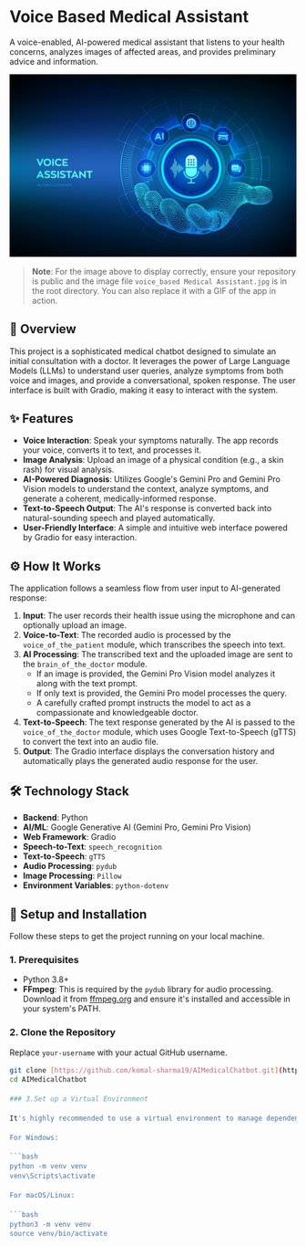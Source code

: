 # Voice Based Medical Assistant

A voice-enabled, AI-powered medical assistant that listens to your health concerns, analyzes images of affected areas, and provides preliminary advice and information.

![Project Demo](voice_based%20Medical%20Assistant.jpg)

> **Note**: For the image above to display correctly, ensure your repository is public and the image file `voice_based Medical Assistant.jpg` is in the root directory. You can also replace it with a GIF of the app in action.

## 📝 Overview

This project is a sophisticated medical chatbot designed to simulate an initial consultation with a doctor. It leverages the power of Large Language Models (LLMs) to understand user queries, analyze symptoms from both voice and images, and provide a conversational, spoken response. The user interface is built with Gradio, making it easy to interact with the system.

## ✨ Features

- **Voice Interaction**: Speak your symptoms naturally. The app records your voice, converts it to text, and processes it.
- **Image Analysis**: Upload an image of a physical condition (e.g., a skin rash) for visual analysis.
- **AI-Powered Diagnosis**: Utilizes Google's Gemini Pro and Gemini Pro Vision models to understand the context, analyze symptoms, and generate a coherent, medically-informed response.
- **Text-to-Speech Output**: The AI's response is converted back into natural-sounding speech and played automatically.
- **User-Friendly Interface**: A simple and intuitive web interface powered by Gradio for easy interaction.

## ⚙️ How It Works

The application follows a seamless flow from user input to AI-generated response:

1.  **Input**: The user records their health issue using the microphone and can optionally upload an image.
2.  **Voice-to-Text**: The recorded audio is processed by the `voice_of_the_patient` module, which transcribes the speech into text.
3.  **AI Processing**: The transcribed text and the uploaded image are sent to the `brain_of_the_doctor` module.
    - If an image is provided, the Gemini Pro Vision model analyzes it along with the text prompt.
    - If only text is provided, the Gemini Pro model processes the query.
    - A carefully crafted prompt instructs the model to act as a compassionate and knowledgeable doctor.
4.  **Text-to-Speech**: The text response generated by the AI is passed to the `voice_of_the_doctor` module, which uses Google Text-to-Speech (gTTS) to convert the text into an audio file.
5.  **Output**: The Gradio interface displays the conversation history and automatically plays the generated audio response for the user.

## 🛠️ Technology Stack

- **Backend**: Python
- **AI/ML**: Google Generative AI (Gemini Pro, Gemini Pro Vision)
- **Web Framework**: Gradio
- **Speech-to-Text**: `speech_recognition`
- **Text-to-Speech**: `gTTS`
- **Audio Processing**: `pydub`
- **Image Processing**: `Pillow`
- **Environment Variables**: `python-dotenv`

## 🚀 Setup and Installation

Follow these steps to get the project running on your local machine.

### 1. Prerequisites

- Python 3.8+
- **FFmpeg**: This is required by the `pydub` library for audio processing. Download it from [ffmpeg.org](https://ffmpeg.org/download.html) and ensure it's installed and accessible in your system's PATH.

### 2. Clone the Repository

Replace `your-username` with your actual GitHub username.

```bash
git clone [https://github.com/komal-sharma19/AIMedicalChatbot.git](https://github.com/komal-sharma19/AIMedicalChatbot.git)
cd AIMedicalChatbot

### 3.Set up a Virtual Environment

It's highly recommended to use a virtual environment to manage dependencies and avoid conflicts.

For Windows:

```bash
python -m venv venv
venv\Scripts\activate

For macOS/Linux:

```bash
python3 -m venv venv
source venv/bin/activate
